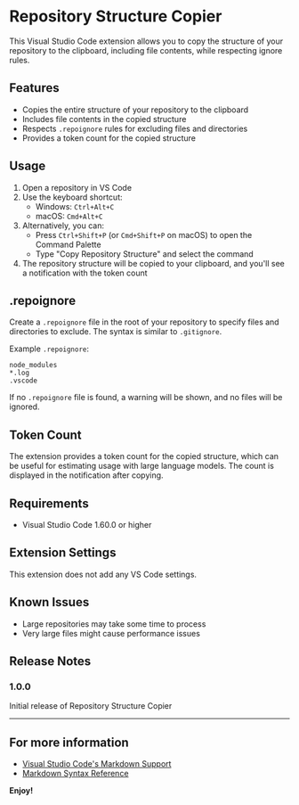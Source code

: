 # Repository Structure Copier

This Visual Studio Code extension allows you to copy the structure of your repository to the clipboard, including file contents, while respecting ignore rules.

## Features

- Copies the entire structure of your repository to the clipboard
- Includes file contents in the copied structure
- Respects `.repoignore` rules for excluding files and directories
- Provides a token count for the copied structure

## Usage

1. Open a repository in VS Code
2. Use the keyboard shortcut:
   - Windows: `Ctrl+Alt+C`
   - macOS: `Cmd+Alt+C`
3. Alternatively, you can:
   - Press `Ctrl+Shift+P` (or `Cmd+Shift+P` on macOS) to open the Command Palette
   - Type "Copy Repository Structure" and select the command
4. The repository structure will be copied to your clipboard, and you'll see a notification with the token count

## .repoignore

Create a `.repoignore` file in the root of your repository to specify files and directories to exclude. The syntax is similar to `.gitignore`.

Example `.repoignore`:

```
node_modules
*.log
.vscode
```

If no `.repoignore` file is found, a warning will be shown, and no files will be ignored.

## Token Count

The extension provides a token count for the copied structure, which can be useful for estimating usage with large language models. The count is displayed in the notification after copying.

## Requirements

- Visual Studio Code 1.60.0 or higher

## Extension Settings

This extension does not add any VS Code settings.

## Known Issues

- Large repositories may take some time to process
- Very large files might cause performance issues

## Release Notes

### 1.0.0

Initial release of Repository Structure Copier

---

## For more information

- [Visual Studio Code's Markdown Support](http://code.visualstudio.com/docs/languages/markdown)
- [Markdown Syntax Reference](https://help.github.com/articles/markdown-basics/)

**Enjoy!**